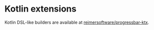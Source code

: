 # Kotlin extensions

Kotlin DSL-like builders are available at [reimersoftware/progressbar-ktx](https://github.com/reimersoftware/progressbar-ktx).
